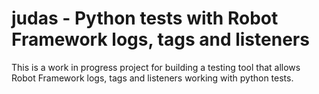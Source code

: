 # judas - Python tests with Robot Framework logs, tags and listeners

This is a work in progress project for building a testing tool that allows Robot Framework logs, tags and listeners working with python tests.
